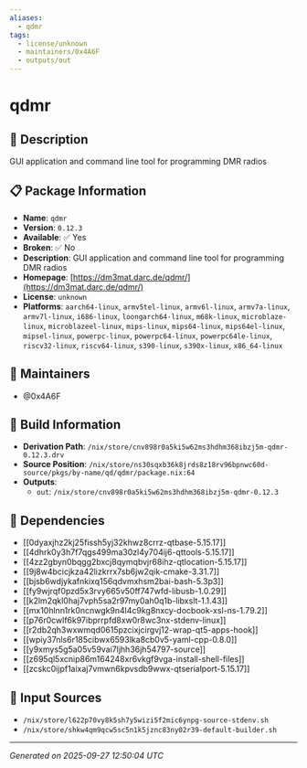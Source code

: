 ```yaml
---
aliases:
  - qdmr
tags:
  - license/unknown
  - maintainers/0x4A6F
  - outputs/out
---
```


# qdmr

## 📝 Description

GUI application and command line tool for programming DMR radios

## 📋 Package Information

- **Name**: `qdmr`
- **Version**: `0.12.3`
- **Available**: ✅ Yes
- **Broken**: ✅ No
- **Description**: GUI application and command line tool for programming DMR radios
- **Homepage**: [https://dm3mat.darc.de/qdmr/](https://dm3mat.darc.de/qdmr/)
- **License**: `unknown`
- **Platforms**: `aarch64-linux`, `armv5tel-linux`, `armv6l-linux`, `armv7a-linux`, `armv7l-linux`, `i686-linux`, `loongarch64-linux`, `m68k-linux`, `microblaze-linux`, `microblazeel-linux`, `mips-linux`, `mips64-linux`, `mips64el-linux`, `mipsel-linux`, `powerpc-linux`, `powerpc64-linux`, `powerpc64le-linux`, `riscv32-linux`, `riscv64-linux`, `s390-linux`, `s390x-linux`, `x86_64-linux`
## 👥 Maintainers

- @0x4A6F


## 🔧 Build Information

- **Derivation Path**: `/nix/store/cnv898r0a5ki5w62ms3hdhm368ibzj5m-qdmr-0.12.3.drv`
- **Source Position**: `/nix/store/ns30sqxb36k8jrds8z18rv96bpnwc60d-source/pkgs/by-name/qd/qdmr/package.nix:64`
- **Outputs**:
  - `out`:  `/nix/store/cnv898r0a5ki5w62ms3hdhm368ibzj5m-qdmr-0.12.3`

## 🔗 Dependencies

- [[0dyaxjhz2kj25fissh5yj32khwz8crrz-qtbase-5.15.17]]
- [[4dhrk0y3h7f7qgs499ma30zl4y704ij6-qttools-5.15.17]]
- [[4zz2gbyn0bqgg2bxcj8qymqbvjr68ihz-qtlocation-5.15.17]]
- [[9j8w4bcicjkza42lizkrrx7sb6jw2qik-cmake-3.31.7]]
- [[bjsb6wdjykafnkixq156qdvmxhsm2bai-bash-5.3p3]]
- [[fy9wjrqf0pzd5x3rvy665v50ff747wfd-libusb-1.0.29]]
- [[k2lm2qkl0haj7vph5sa2r97my0ah0q1b-libxslt-1.1.43]]
- [[mx10hlnn1rk0ncnwgk9n4l4c9kg8nxcy-docbook-xsl-ns-1.79.2]]
- [[p76r0cwlf6k97ibprrpfd8xw0r8wc3nx-stdenv-linux]]
- [[r2db2qh3wxwmqd0615pzcixjcirgvj12-wrap-qt5-apps-hook]]
- [[wpiy37nls6r185cibwx6593lka8cb0v5-yaml-cpp-0.8.0]]
- [[y9xmys5g5a05v59vai7ljhh36jh54797-source]]
- [[z695ql5xcnip86m164248xr6vkgf9vga-install-shell-files]]
- [[zcskc0ijpf1aixaj7vmwn6kpvsdb9wwx-qtserialport-5.15.17]]

## 📁 Input Sources

- `/nix/store/l622p70vy8k5sh7y5wizi5f2mic6ynpg-source-stdenv.sh`
- `/nix/store/shkw4qm9qcw5sc5n1k5jznc83ny02r39-default-builder.sh`

---
*Generated on 2025-09-27 12:50:04 UTC*
